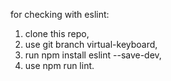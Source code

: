 for checking with eslint:
1. clone this repo,
2. use git branch virtual-keyboard,
3. run npm install eslint --save-dev,
4. use npm run lint.